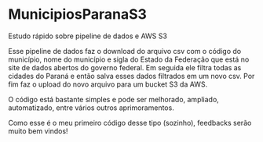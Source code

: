# MunicipiosParanaS3
Estudo rápido sobre pipeline de dados e AWS S3

Esse pipeline de dados faz o download do arquivo csv com o código do município, nome do município e sigla do Estado da Federação que está no site de dados abertos do governo federal.
Em seguida ele filtra todas as cidades do Paraná e então salva esses dados filtrados em um novo csv.
Por fim faz o upload do novo arquivo para um bucket S3 da AWS.

O código está bastante simples e pode ser melhorado, ampliado, automatizado, entre vários outros aprimoramentos.

Como esse é o meu primeiro código desse tipo (sozinho), feedbacks serão muito bem vindos!
